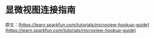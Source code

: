 # 显微视图连接指南

原文：[https://learn.sparkfun.com/tutorials/microview-hookup-guide](https://learn.sparkfun.com/tutorials/microview-hookup-guide)